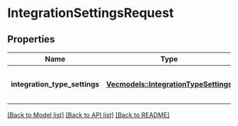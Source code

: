 # IntegrationSettingsRequest

## Properties

Name | Type | Description | Notes
------------ | ------------- | ------------- | -------------
**integration_type_settings** | [**Vec<models::IntegrationTypeSettings>**](IntegrationTypeSettings.md) | Set a list of dynamic origins for a company | 

[[Back to Model list]](../README.md#documentation-for-models) [[Back to API list]](../README.md#documentation-for-api-endpoints) [[Back to README]](../README.md)


